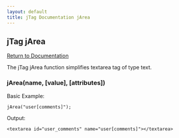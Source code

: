 ```yaml
---
layout: default
title: jTag Documentation jArea
---
```


## jTag jArea

[Return to Documentation](/jTag/docs/index.html)

The jTag jArea function simplifies textarea tag of type text.

### jArea(name, [value], [attributes])

Basic Example:

    jArea("user[comments]");
    
Output:

    <textarea id="user_comments" name="user[comments]"></textarea>
